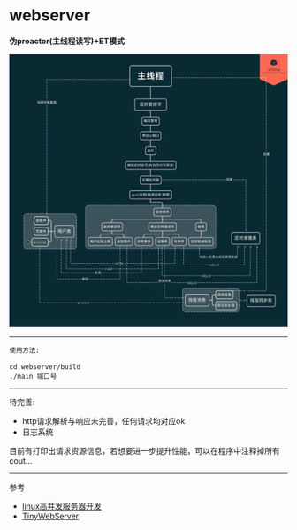 # webserver

**伪proactor(主线程读写)+ET模式**

![流程图](flowchart.jpg)


---

`使用方法:`

```
cd webserver/build
./main 端口号
```

---

待完善: 
* http请求解析与响应未完善，任何请求均对应ok
* 日志系统


目前有打印出请求资源信息，若想要进一步提升性能，可以在程序中注释掉所有cout...

---
参考

* [linux高并发服务器开发](https://www.nowcoder.com/study/live/504)
* [TinyWebServer](https://github.com/qinguoyi/TinyWebServer)

